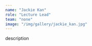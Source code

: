 ```yaml
---
name: "Jackie Kan"
role: "Lecture Lead"
team: "none"
image: "/img/gallery/jackie_kan.jpg"
---
```


description